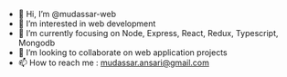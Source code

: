 - 👋 Hi, I’m @mudassar-web
- 👀 I’m interested in web development
- 🌱 I’m currently focusing on Node, Express, React, Redux, Typescript, Mongodb 
- 💞️ I’m looking to collaborate on web application projects
- 📫 How to reach me : mudassar.ansari@gmail.com

<!---
mudassar-web/mudassar-web is a ✨ special ✨ repository because its `README.md` (this file) appears on your GitHub profile.
You can click the Preview link to take a look at your changes.
--->

